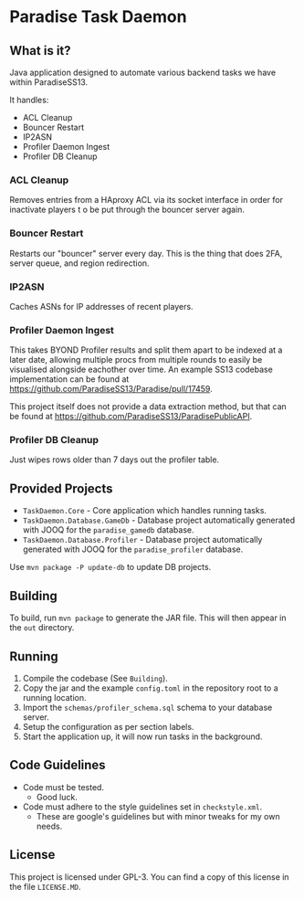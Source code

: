 # Paradise Task Daemon

## What is it?

Java application designed to automate various backend tasks we have within ParadiseSS13.

It handles:

- ACL Cleanup
- Bouncer Restart
- IP2ASN
- Profiler Daemon Ingest
- Profiler DB Cleanup

### ACL Cleanup

Removes entries from a HAproxy ACL via its socket interface in order for inactivate players t o be put through the bouncer server again.

### Bouncer Restart

Restarts our "bouncer" server every day. This is the thing that does 2FA, server queue, and region redirection.

### IP2ASN

Caches ASNs for IP addresses of recent players.

### Profiler Daemon Ingest

This takes BYOND Profiler results and split them apart to be indexed at a later date, allowing multiple procs from multiple rounds to easily be visualised alongside eachother over time. An example SS13 codebase implementation can be found at <https://github.com/ParadiseSS13/Paradise/pull/17459>.

This project itself does not provide a data extraction method, but that can be found at <https://github.com/ParadiseSS13/ParadisePublicAPI>.

### Profiler DB Cleanup

Just wipes rows older than 7 days out the profiler table.

## Provided Projects

- `TaskDaemon.Core` - Core application which handles running tasks.
- `TaskDaemon.Database.GameDb` - Database project automatically generated with JOOQ for the `paradise_gamedb` database.
- `TaskDaemon.Database.Profiler` - Database project automatically generated with JOOQ for the `paradise_profiler` database.

Use `mvn package -P update-db` to update DB projects.

## Building

To build, run `mvn package` to generate the JAR file. This will then appear in the `out` directory.

## Running

1. Compile the codebase (See `Building`).
2. Copy the jar and the example `config.toml` in the repository root to a running location.
3. Import the `schemas/profiler_schema.sql` schema to your database server.
4. Setup the configuration as per section labels.
5. Start the application up, it will now run tasks in the background.

## Code Guidelines

- Code must be tested.
  - Good luck.
- Code must adhere to the style guidelines set in `checkstyle.xml`.
  - These are google's guidelines but with minor tweaks for my own needs.

## License

This project is licensed under GPL-3. You can find a copy of this license in the file `LICENSE.MD`.
